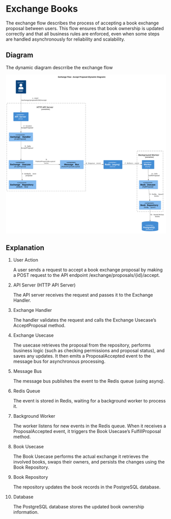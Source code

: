 # Exchange Books

The exchange flow describes the process of accepting a book exchange proposal between users. This flow ensures that book ownership is updated correctly and that all business rules are enforced, even when some steps are handled asynchronously for reliability and scalability.

## Diagram

The dynamic diagram descrribe the exchange flow

![exchange-books](diagrams/flow_exchange.svg)

## Explanation

1. User Action

    A user sends a request to accept a book exchange proposal by making a POST request to the API endpoint /exchange/proposals/{id}/accept.

2. API Server (HTTP API Server)

    The API server receives the request and passes it to the Exchange Handler.

3. Exchange Handler

    The handler validates the request and calls the Exchange Usecase’s AcceptProposal method.

4. Exchange Usecase

    The usecase retrieves the proposal from the repository, performs business logic (such as checking permissions and proposal status), and saves any updates.
    It then emits a ProposalAccepted event to the message bus for asynchronous processing.

5. Message Bus

    The message bus publishes the event to the Redis queue (using asynq).

6. Redis Queue

    The event is stored in Redis, waiting for a background worker to process it.

7. Background Worker

    The worker listens for new events in the Redis queue. When it receives a ProposalAccepted event, it triggers the Book Usecase’s FulfillProposal method.

8. Book Usecase

    The Book Usecase performs the actual exchange it retrieves the involved books, swaps their owners, and persists the changes using the Book Repository.

10. Book Repository

    The repository updates the book records in the PostgreSQL database.

11. Database

    The PostgreSQL database stores the updated book ownership information.